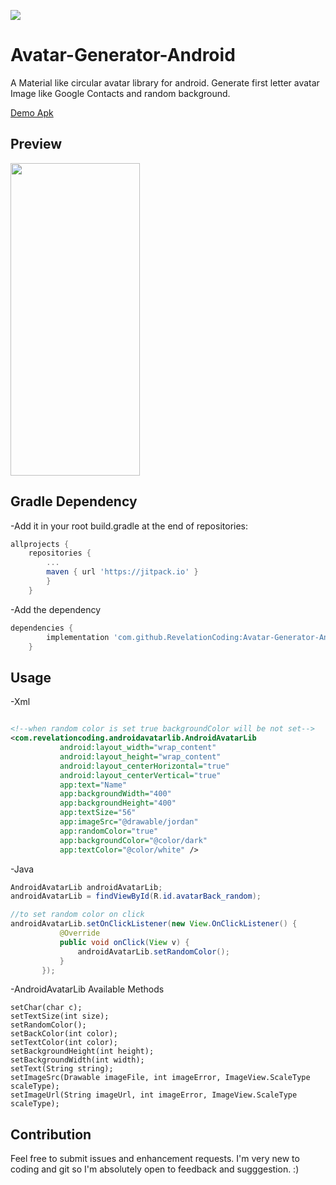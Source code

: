 [![](https://jitpack.io/v/RevelationCoding/Avatar-Generator-Android.svg)](https://jitpack.io/#RevelationCoding/Avatar-Generator-Android)

# Avatar-Generator-Android

A Material like circular avatar library for android.
Generate first letter avatar Image like Google Contacts and random background.

[Demo Apk](https://github.com/RevelationCoding/Avatar-Generator-Android/blob/master/app/app-debug.apk?raw=true)

## Preview

<img src="https://github.com/RevelationCoding/Avatar-Generator-Android/blob/master/art/android_avatar.gif?raw=true" width="207px" height="500px"/>

## Gradle Dependency

-Add it in your root build.gradle at the end of repositories:

```gradle
allprojects {
	repositories {
		...
		maven { url 'https://jitpack.io' }
		}
	}
```

-Add the dependency

```gradle
dependencies {
	    implementation 'com.github.RevelationCoding:Avatar-Generator-Android:0.1.0'
	}
```

## Usage

-Xml

```xml

<!--when random color is set true backgroundColor will be not set-->
<com.revelationcoding.androidavatarlib.AndroidAvatarLib
           android:layout_width="wrap_content"
           android:layout_height="wrap_content"
           android:layout_centerHorizontal="true"
           android:layout_centerVertical="true"
           app:text="Name"
           app:backgroundWidth="400"
           app:backgroundHeight="400"
           app:textSize="56"
           app:imageSrc="@drawable/jordan"
           app:randomColor="true"
           app:backgroundColor="@color/dark"
           app:textColor="@color/white" />
```

-Java

```java
AndroidAvatarLib androidAvatarLib;
androidAvatarLib = findViewById(R.id.avatarBack_random);

//to set random color on click
androidAvatarLib.setOnClickListener(new View.OnClickListener() {
           @Override
           public void onClick(View v) {
               androidAvatarLib.setRandomColor();
           }
       });
```

-AndroidAvatarLib Available Methods

```available methods
setChar(char c);
setTextSize(int size);
setRandomColor();
setBackColor(int color);
setTextColor(int color);
setBackgroundHeight(int height);
setBackgroundWidth(int width);
setText(String string);
setImageSrc(Drawable imageFile, int imageError, ImageView.ScaleType scaleType);
setImageUrl(String imageUrl, int imageError, ImageView.ScaleType scaleType);
```

## Contribution

Feel free to submit issues and enhancement requests.
I'm very new to coding and git so I'm absolutely open to feedback and sugggestion. :)
